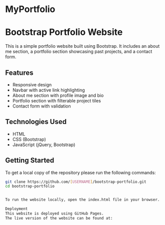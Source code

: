 # MyPortfolio

# Bootstrap Portfolio Website

This is a simple portfolio website built using Bootstrap. It includes an about me section, a portfolio section showcasing past projects, and a contact form.

## Features

- Responsive design
- Navbar with active link highlighting
- About me section with profile image and bio
- Portfolio section with filterable project tiles
- Contact form with validation

## Technologies Used

- HTML
- CSS (Bootstrap)
- JavaScript (jQuery, Bootstrap)

## Getting Started

To get a local copy of the repository please run the following commands:

```bash
git clone https://github.com/[USERNAME]/bootstrap-portfolio.git
cd bootstrap-portfolio


To run the website locally, open the index.html file in your browser.

Deployment
This website is deployed using GitHub Pages.
The live version of the website can be found at: 
